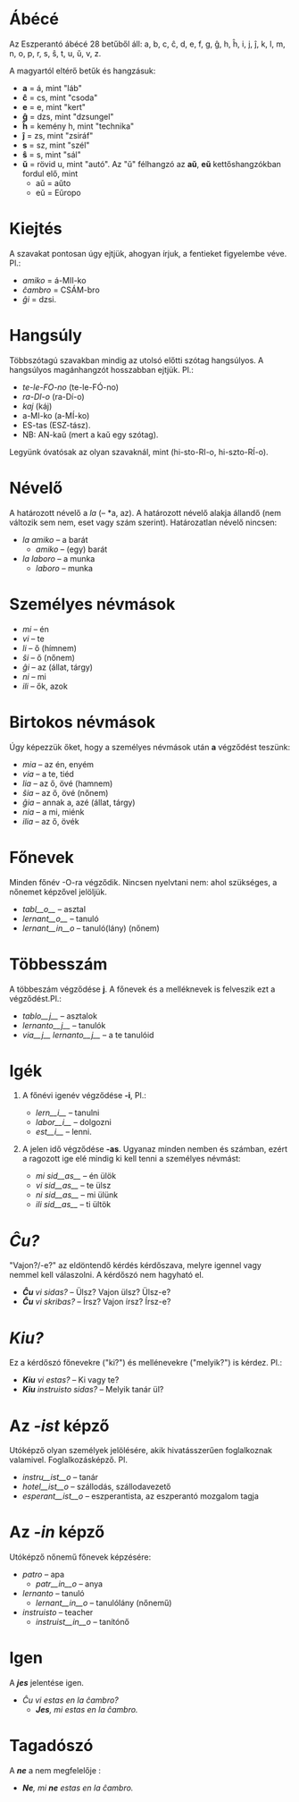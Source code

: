 # Ábécé

Az Eszperantó ábécé 28 betűből áll: a, b, c, ĉ, d, e, f, g, ĝ, h, ĥ, i, j, ĵ, k, l, m, n, o, p, r, s, ŝ, t, u, ŭ, v, z.

A magyartól eltérő betűk és hangzásuk:

- __a__ = á, mint "láb"
- __ĉ__ = cs, mint "csoda"
- __e__ = e, mint "kert"
- __ĝ__ = dzs, mint "dzsungel"
- __ĥ__ = kemény h, mint "technika"
- __ĵ__ = zs, mint "zsiráf"
- __s__ = sz, mint "szél"
- __ŝ__ = s, mint "sál"
- __ŭ__ = rövid u, mint "autó". Az "ŭ" félhangzó az __aŭ__, __eŭ__ kettőshangzókban fordul elő, mint
	- aŭ = aŭto
	- eŭ = Eŭropo


# Kiejtés

A szavakat pontosan úgy ejtjük, ahogyan írjuk, a fentieket figyelembe véve. Pl.:

- *amiko* = á-MII-ko
- *ĉambro* = CSÁM-bro
- *ĝi* = dzsi.

# Hangsúly

Többszótagú szavakban mindig az utolsó előtti szótag hangsúlyos. A hangsúlyos magánhangzót hosszabban ejtjük. Pl.:

- *te-le-FO-no* (te-le-FÓ-no)
- *ra-DI-o* (ra-Dí-o)
- *kaj* (káj)
- a-MI-ko (a-MÍ-ko)
- ES-tas (ESZ-tász).
- NB: AN-kaŭ (mert a kaŭ egy szótag).

Legyünk óvatósak az olyan szavaknál, mint (hi-sto-RI-o, hi-szto-RÍ-o).

# Névelő

A határozott névelő a *la* (– *a, az). A határozott névelő alakja állandő (nem változik sem nem, eset vagy szám szerint). Határozatlan névelő nincsen:

- *la amiko* – a barát
  - *amiko* – (egy) barát
- *la laboro* – a munka
  - *laboro* – munka

# Személyes névmások

- *mi* – én
- *vi* – te
- *li* – ő (hímnem)
- *ŝi* – ő (nőnem)
- *ĝi* – az (állat, tárgy)
- *ni* – mi
- *ili* – ők, azok

# Birtokos névmások

Úgy képezzük őket, hogy a személyes névmások után __a__ végződést teszünk:

- *mia* – az én, enyém
- *via* – a te, tiéd
- *lia* – az ő, övé (hamnem)
- *ŝia* – az ő, övé (nőnem)
- *ĝia* – annak a, azé (állat, tárgy)
- *nia* – a mi, miénk
- *ilia* – az ő, övék

# Főnevek

Minden főnév -O-ra végződik. Nincsen nyelvtani nem: ahol szükséges, a nőnemet képzővel jelöljük.

- *tabl__o__* – asztal
- *lernant__o__* – tanuló
- *lernant__in__o* – tanuló(lány) (nőnem)

# Többesszám

A többeszám végződése __j__. A főnevek és a melléknevek is felveszik ezt a végződést.Pl.:

- *tablo__j__* – asztalok
- *lernanto__j__* – tanulók
- *via__j__ lernanto__j__* – a te tanulóid

# Igék

1. A főnévi igenév végződése __-i__, Pl.:
   - *lern__i__* – tanulni
   - *labor__i__* – dolgozni
   - *est__i__* – lenni.
   
2. A jelen idő végződése __-as__. Ugyanaz minden nemben és számban, ezért a ragozott ige elé mindig ki kell tenni a személyes névmást:
   - *mi sid__as__* – én ülök
   - *vi sid__as__* – te ülsz
   - *ni sid__as__* – mi ülünk
   - *ili sid__as__* – ti ültök

# *Ĉu?*

"Vajon?/-e?" az eldöntendő kérdés kérdőszava, melyre igennel vagy nemmel kell válaszolni. A kérdőszó nem hagyható el.

- *__Ĉu__ vi sidas?* – Ülsz? Vajon ülsz? Ülsz-e?
- *__Ĉu__ vi skribas?* – Írsz? Vajon írsz? Írsz-e?

# *Kiu?*

Ez a kérdőszó főnevekre ("ki?") és mellénevekre ("melyik?") is kérdez. Pl.:

- *__Kiu__ vi estas?* – Ki vagy te?
- *__Kiu__ instruisto sidas?* – Melyik tanár ül?


# Az *-ist* képző

Utóképző olyan személyek jelölésére, akik hivatásszerűen foglalkoznak valamivel. Foglalkozásképző. Pl.


- *instru__ist__o* – tanár
- *hotel__ist__o* – szállodás, szállodavezető
- *esperant__ist__o* – eszperantista, az eszperantó mozgalom tagja


# Az *-in* képző

Utóképző nőnemű főnevek képzésére:

- *patro* – apa
    - *patr__in__o* – anya
- *lernanto* – tanuló
    - *lernant__in__o* – tanulólány (nőnemű)
- *instruisto* – teacher
    - *instruist__in__o* – tanítónő

# Igen

A *__jes__* jelentése igen.

- *Ĉu vi estas en la ĉambro?* 
  - *__Jes__, mi estas en la ĉambro.* 

# Tagadószó

A *__ne__* a nem megfelelője :

- *__Ne__, mi __ne__ estas en la ĉambro.* 
